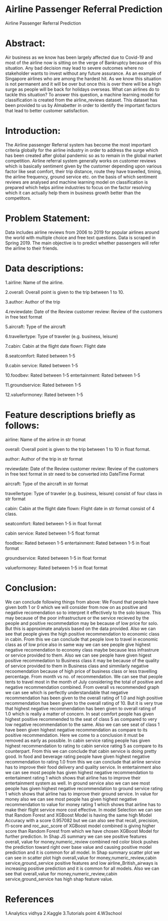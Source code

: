 # Airline Passenger Referral Prediction
Airline Passenger Referral Prediction
# Abstract:
Air business as we know has been largely affected due to Covid-19 and most of the airline now is sitting on the verge of Bankruptcy because of this situation. Any bad decision may lead to severe outcomes where no stakeholder wants to invest without any future assurance. As an example of Singapore airlines who are among the hardest hit. As we know this situation is not permanent and it will be over but once this is over there will be a high surge as people will be back for holidays overseas. What can airlines do to tackle this situation? To answer this question, a machine learning model for classification is created from the airline_reviews dataset. This dataset has been provided to us by Almabetter in order to identify the important factors that lead to better customer satisfaction.
# Introduction:
The Airline passenger Referral system has become the most important criteria globally for the airline industry in order to address the surge which has been created after global pandemic so as to remain in the global market competition. Airline referral system generally works on customer reviews which is basically sentiment given by the customer depending upon various factor like seat comfort, their trip distance, route they have travelled, timing, the airline frequency, ground service etc. on the basis of which sentiment reviews are analysed and machine learning model on classification is prepared which helps airline industries to focus on the factor resolving which it can actually help them in business growth better than the competitors.
# Problem Statement:
Data includes airline reviews from 2006 to 2019 for popular airlines around the world with multiple choice and free text questions. Data is scraped in Spring 2019. The main objective is to predict whether passengers will refer the airline to their friends.
# Data descriptions:
1.airline: Name of the airline.

2.overall: Overall point is given to the trip between 1 to 10.

3.author: Author of the trip

4.reviewdate: Date of the Review customer review: Review of the customers in free text format

5.aircraft: Type of the aircraft

6.travellertype: Type of traveler (e.g. business, leisure)

7.cabin: Cabin at the flight date flown: Flight date

8.seatcomfort: Rated between 1-5

9.cabin service: Rated between 1-5

10.foodbev: Rated between 1-5 entertainment: Rated between 1-5

11.groundservice: Rated between 1-5

12.valueformoney: Rated between 1-5

# Feature descriptions briefly as follows:
airline: Name of the airline in str fromat

overall: Overall point is given to the trip between 1 to 10 in float format.

author: Author of the trip in str format

reviewdate: Date of the Review customer review: Review of the customers in free text format in str need to be converted into DateTime Format

aircraft: Type of the aircraft in str format

travellertype: Type of traveler (e.g. business, leisure) consist of four class in str format

cabin: Cabin at the flight date flown: Flight date in str format consist of 4 class.

seatcomfort: Rated between 1-5 in float format

cabin service: Rated between 1-5 float format

foodbev: Rated between 1-5 entertainment: Rated between 1-5 in float format

groundservice: Rated between 1-5 in float format

valueformoney: Rated between 1-5 in float format

# Conclusion:
We can conclude following things from above:
We Found that people have given both 1 or 0 which we will consider from now on as positive and negative recomendation so to interpret it effectively to the solo leisure. This may because of the poor infrastructure or the service recieved by the people and positive recommedation may be because of low price for solo. But this is approximate analysis based on the data provided.
Also we can see that people gives the high positive recommendation to economic class in cabin. From this we can conclude that people love to travel in economic class as of low price also in same way we can see people give highest negative recomendation to economy class maybe because less infrastrure or service provided to them. Also we can see people have given higest positive recommedation to Business class it may be because of the quality of service provided to them in Business class and simmilarly negative recoomendation because of high price of business class or less travelling percentage.
From month vs no. of recommendation. We can see that people tents to travel most in the month of July considering the total of positive and negative recommendation combined.
From overall vs recommended graph we can see which is perfectly understandable that negative recommendation has been given to the overall rating of 1.0 and high positive recommendation has been given to the overall rating of 10. But it is very true that highest negative recommendation has been given to overall rating of 1.0 which is really a matter of concern.
In seat comfort people has given highest positive recommended to the seat of class 5 as compared to very low negative recommendation to the same. Also we can see seat of class 1 have been given highest negative recommendation as compare to its positive recommendation. Here we come to a conclusion it must be removed as early as possible.
In cabin service rating people has given highest recommendation to rating to cabin service rating 5 as compare to its counterpart. From this we can conclude that cabin service is doing pretty good.
In food and beverage rating people have given highest negative recommendation to rating 1.0 from this we can conclude that airline service has to improve their food delivery and quality service.
In entertainment also we can see most people has given highest negative recommendation to entertaiment rating 1 which shows that airline has to improve their entertainment system as well.
In ground service also we can see most people has given highest negative recommendation to ground service rating 1 which shows that airline has to improve their ground service.
In value for money also we can see most people has given highest negative recommendation to value for money rating 1 which shows that airline has to make their flight service more cost effective.
In model Selection we can see that Random Forest and XGBoost Model is having the same high Model Accuracy with a score 0.957082 but we can also see that recall, precision, f1-score and roc_auc_score of XGBoost model combined is giving higher score than Random Forest from which we have chosen XGBoost Model for further prediction.
In Shap JS summary we can see positive features overall, value for money,numeric_review combined red color block pushes the prediction toward right over base value and causing positive model prediction and it is common for all model.
In Shap summary scatter plot we can see in scatter plot high overall,value for money,numeric_review,cabin service,ground_service positive features and low airline_British_airways is increasing positive prediction and it is common for all models. Also we can see that overall,value for money,numeric_review,cabin service,ground_service has high shap feature value.

# References
1.Analytics vidhya
2.Kaggle
3.Tutorials point
4.W3school
